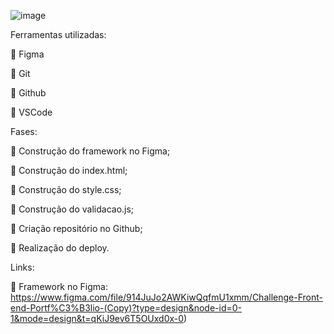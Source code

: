 ![image](https://github.com/EdivanS96/challenge-one-portfolio-br/assets/164213518/85d5b99f-2d10-453c-a04d-6275f2473198)



Ferramentas utilizadas:

🔹 Figma

🔹 Git

🔹 Github

🔹 VSCode


Fases:

🔹 Construção do framework no Figma;

🔹 Construção do index.html;

🔹 Construção do style.css;

🔹 Construção do validacao.js;

🔹 Criação repositório no Github;

🔹 Realização do deploy.


Links:

🔹 Framework no Figma: https://www.figma.com/file/914JuJo2AWKiwQqfmU1xmm/Challenge-Front-end-Portf%C3%B3lio-(Copy)?type=design&node-id=0-1&mode=design&t=qKiJ9ev6T5OUxd0x-0)

